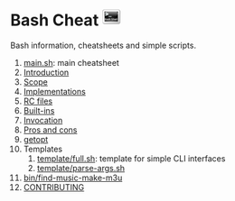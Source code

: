 # Bash Cheat ![logo](logo.png)

Bash information, cheatsheets and simple scripts.

1.  [main.sh](main.sh): main cheatsheet
1.  [Introduction](introduction.md)
1.  [Scope](scope.md)
1.  [Implementations](implementations.md)
1.  [RC files](rc-files.md)
1.  [Built-ins](built-ins.md)
1.  [Invocation](invocation.md)
1.  [Pros and cons](pros-and-cons.md)
1.  [getopt](getopt_example.sh)
1.  Templates
    1.  [template/full.sh](template/full.sh): template for simple CLI interfaces
    1.  [template/parse-args.sh](template/parse-args.sh)
1.  [bin/find-music-make-m3u](bin/find-music-make-m3u)
1.  [CONTRIBUTING](CONTRIBUTING.md)
